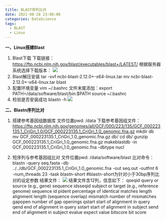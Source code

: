 ```yaml
---
title: BLAST序列比对
date: 2021-08-28 23:00:00
categories: DataScience
tags:
  - BLAST
  - Linux
---
```


**一、Linux搭建Blast**

1. Blast下载
   下载链接：https://ftp.ncbi.nlm.nih.gov/blast/executables/blast+/LATEST/
   根据服务器系统选择下载版本：
   ![](https://tva1.sinaimg.cn/large/008i3skNly1gughxty7cnj60ze0o6n5g02.jpg)
2. Blast解压安装
   tar -xvf ncbi-blast-2.12.0+-x64-linux.tar
   mv ncbi-blast-2.12.0+-x64-linux.tar blast
3. 配置环境变量
   vim ~/.bashrc
   文件末尾添加：export PATH=/data/software/blast/bin:$PATH
   source ~/.bashrc
4. 检验是否安装成功
   blastn -h 
   ![](https://tva1.sinaimg.cn/large/008i3skNly1gugi45uklpj30y80l6gqd.jpg)

**二、Blastn序列比对**

1. 搭建参考基因组数据库
   文件位置pwd: /data
   下载参考基因组文件：          https://ftp.ncbi.nlm.nih.gov/genomes/all/GCF/000/223/135/GCF_000223135.1_CriGri_1.0/GCF_000223135.1_CriGri_1.0_genomic.fna.gz
   mkdir db
   mv GCF_000223135.1_CriGri_1.0_genomic.fna.gz db/
   cd db/
   gunzip GCF_000223135.1_CriGri_1.0_genomic.fna.gz
   makeblastdb -in GCF_000223135.1_CriGri_1.0_genomic.fna -dbtype nucl
   
2. 短序列与参考基因组比对
   文件位置pwd: /data/software/blast
   比对命令：blastn -query seq.fasta -db ../../db/GCF_000223135.1_CriGri_1.0_genomic.fna -out seq.out -outfmt 6 -num_threads 23 -task blastn-short #blastn-short为针对小于30bp序列比对的设定参数
   结果文件：
   ![](https://tva1.sinaimg.cn/large/008i3skNly1gugij45o1vj615o0j243q02.jpg)
   结果文件含12列，信息如下：
   qseqid      query or source (e.g., gene) sequence idsseqid      subject  or target (e.g.,     reference genome) sequence id
   pident      percentage of identical matches
   length      alignment length (sequence overlap)
   mismatch    number of mismatches
   gapopen     number of gap openings
   qstart      start of alignment in query
   qend        end of alignment in query
   sstart      start of alignment in subject
   send        end of alignment in subject
   evalue      expect value
   bitscore    bit score